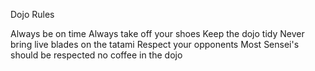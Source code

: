 Dojo Rules

Always be on time
Always take off your shoes
Keep the dojo tidy
Never bring live blades on the tatami
Respect your opponents
Most Sensei's should be respected
no coffee in the dojo